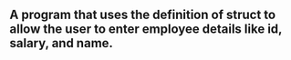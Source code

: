 ## A program that uses the definition of struct to allow the user to enter employee details like id, salary, and name. 
